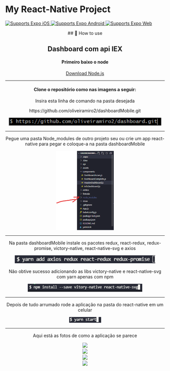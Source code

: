 # My React-Native Project

<p>
  <!-- iOS -->
  <a href="https://itunes.apple.com/app/apple-store/id982107779">
    <img alt="Supports Expo iOS" longdesc="Supports Expo iOS" src="https://img.shields.io/badge/iOS-4630EB.svg?style=flat-square&logo=APPLE&labelColor=999999&logoColor=fff" />
  </a>
  <!-- Android -->
  <a href="https://play.google.com/store/apps/details?id=host.exp.exponent&referrer=blankexample">
    <img alt="Supports Expo Android" longdesc="Supports Expo Android" src="https://img.shields.io/badge/Android-4630EB.svg?style=flat-square&logo=ANDROID&labelColor=A4C639&logoColor=fff" />
  </a>
  <!-- Web -->
  <a href="https://docs.expo.io/workflow/web/">
    <img alt="Supports Expo Web" longdesc="Supports Expo Web" src="https://img.shields.io/badge/web-4630EB.svg?style=flat-square&logo=GOOGLE-CHROME&labelColor=4285F4&logoColor=fff" />
  </a>
</p>



<div align='center'>
    ## 🚀 How to use
    <h2>Dashboard com api IEX</h2>
    <h4>Primeiro baixo o node</h4>
    <a href='https://nodejs.org/pt-br/download/'> Download Node.js </a>
    <hr />
    <h4>Clone o repositório como nas imagens a seguir: </h4>
    <p>Insira esta linha de comando na pasta desejada</p>	
    <p>https://github.com/oliveiramiro2/dashboardMobile.git</p>
    <img src='https://github.com/oliveiramiro2/dashboard/blob/main/imgsReadMe/download.png?raw=true' height='25' />
    <br /><hr />
    <p>Pegue uma pasta Node_modules de outro projeto seu ou crie um app react-native para pegar e coloque-a na pasta dashboardMobile</p>
    <img src='https://github.com/oliveiramiro2/dashboardMobile/blob/main/fotosEx/nodeModules.png?raw=true' height='250' />
    <br /><hr />
    <p>Na pasta dashboardMobile instale os pacotes redux, react-redux, redux-promise, victory-native, react-native-svg e axios</p>  
    <img src='https://github.com/oliveiramiro2/dashboardMobile/blob/main/fotosEx/yarnPacks.png?raw=true' height='25' />
    <p>Não obtive sucesso adicionando as libs victory-native e react-native-svg com yarn apenas com npm</p>
    <img src='https://github.com/oliveiramiro2/dashboardMobile/blob/main/fotosEx/npmPacks.png?raw=true' height='25' />
    <br /><hr />
    <p>Depois de tudo arrumado rode a aplicação na pasta do react-native em um celular</p>
        <img src='https://github.com/oliveiramiro2/dashboardMobile/blob/main/fotosEx/start.png?raw=true' />
    <br /><hr />
    <p>Aqui está as fotos de como a aplicação se parece</p>
    <img src='https://github.com/oliveiramiro2/dashboardMobile/blob/main/imgsReadMe/pag1.jpeg?raw=true' height='350' />
    <br />
    <img src='https://github.com/oliveiramiro2/dashboardMobile/blob/main/imgsReadMe/pag2.jpeg?raw=true' height='350' />
    <br />
    <img src='https://github.com/oliveiramiro2/dashboardMobile/blob/main/imgsReadMe/pag3.jpeg?raw=true' height='350' />
    <br />
    <img src='https://github.com/oliveiramiro2/dashboardMobile/blob/main/imgsReadMe/pag4.jpeg?raw=true' height='350' />
    <br />
</div>